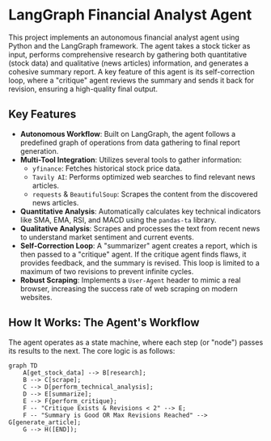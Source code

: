 # LangGraph Financial Analyst Agent

This project implements an autonomous financial analyst agent using Python and the LangGraph framework. The agent takes a stock ticker as input, performs comprehensive research by gathering both quantitative (stock data) and qualitative (news articles) information, and generates a cohesive summary report. A key feature of this agent is its self-correction loop, where a "critique" agent reviews the summary and sends it back for revision, ensuring a high-quality final output.

## Key Features

-   **Autonomous Workflow**: Built on LangGraph, the agent follows a predefined graph of operations from data gathering to final report generation.
-   **Multi-Tool Integration**: Utilizes several tools to gather information:
    -   `yfinance`: Fetches historical stock price data.
    -   `Tavily AI`: Performs optimized web searches to find relevant news articles.
    -   `requests` & `BeautifulSoup`: Scrapes the content from the discovered news articles.
-   **Quantitative Analysis**: Automatically calculates key technical indicators like SMA, EMA, RSI, and MACD using the `pandas-ta` library.
-   **Qualitative Analysis**: Scrapes and processes the text from recent news to understand market sentiment and current events.
-   **Self-Correction Loop**: A "summarizer" agent creates a report, which is then passed to a "critique" agent. If the critique agent finds flaws, it provides feedback, and the summary is revised. This loop is limited to a maximum of two revisions to prevent infinite cycles.
-   **Robust Scraping**: Implements a `User-Agent` header to mimic a real browser, increasing the success rate of web scraping on modern websites.

## How It Works: The Agent's Workflow

The agent operates as a state machine, where each step (or "node") passes its results to the next. The core logic is as follows:

```mermaid
graph TD
    A[get_stock_data] --> B[research];
    B --> C[scrape];
    C --> D[perform_technical_analysis];
    D --> E[summarize];
    E --> F{perform_critique};
    F -- "Critique Exists & Revisions < 2" --> E;
    F -- "Summary is Good OR Max Revisions Reached" --> G[generate_article];
    G --> H([END]);


